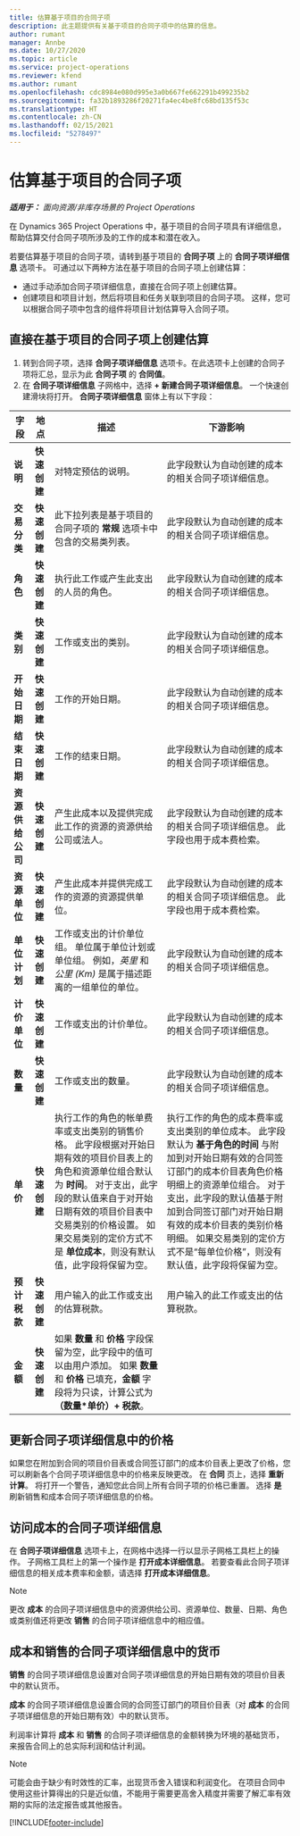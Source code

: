 ```yaml
---
title: 估算基于项目的合同子项
description: 此主题提供有关基于项目的合同子项中的估算的信息。
author: rumant
manager: Annbe
ms.date: 10/27/2020
ms.topic: article
ms.service: project-operations
ms.reviewer: kfend
ms.author: rumant
ms.openlocfilehash: cdc8984e080d995e3a0b667fe662291b499235b2
ms.sourcegitcommit: fa32b1893286f20271fa4ec4be8fc68bd135f53c
ms.translationtype: HT
ms.contentlocale: zh-CN
ms.lasthandoff: 02/15/2021
ms.locfileid: "5278497"
---
```

# <a name="estimate-a-projectbased-contract-line"></a>估算基于项目的合同子项

_**适用于：** 面向资源/非库存场景的 Project Operations_ 

在 Dynamics 365 Project Operations 中，基于项目的合同子项具有详细信息，帮助估算交付合同子项所涉及的工作的成本和潜在收入。

若要估算基于项目的合同子项，请转到基于项目的 **合同子项** 上的 **合同子项详细信息** 选项卡。  可通过以下两种方法在基于项目的合同子项上创建估算：

   - 通过手动添加合同子项详细信息，直接在合同子项上创建估算。
   - 创建项目和项目计划，然后将项目和任务关联到项目的合同子项。 这样，您可以根据合同子项中包含的组件将项目计划估算导入合同子项。

## <a name="create-an-estimate-directly-on-a-projectbased-contract-line"></a>直接在基于项目的合同子项上创建估算

1. 转到合同子项，选择 **合同子项详细信息** 选项卡。在此选项卡上创建的合同子项将汇总，显示为此 **合同子项** 的 **合同值**。 
2. 在 **合同子项详细信息** 子网格中，选择 **+ 新建合同子项详细信息**。 一个快速创建滑块将打开。 **合同子项详细信息** 窗体上有以下字段：

| 字段 | 地点 | 描述 | 下游影响 |
| --- | --- | --- | --- |
| **说明** | **快速创建** | 对特定预估的说明。 | 此字段默认为自动创建的成本的相关合同子项详细信息。 |
| **交易分类** | **快速创建** | 此下拉列表是基于项目的合同子项的 **常规** 选项卡中包含的交易类列表。 | 此字段默认为自动创建的成本的相关合同子项详细信息。 |
| **角色** | **快速创建** | 执行此工作或产生此支出的人员的角色。 | 此字段默认为自动创建的成本的相关合同子项详细信息。 |
| **类别** | **快速创建** | 工作或支出的类别。 | 此字段默认为自动创建的成本的相关合同子项详细信息。 |
| **开始日期** | **快速创建** | 工作的开始日期。 | 此字段默认为自动创建的成本的相关合同子项详细信息。 |
| **结束日期** | **快速创建** | 工作的结束日期。 | 此字段默认为自动创建的成本的相关合同子项详细信息。 |
| **资源供给公司** | **快速创建** | 产生此成本以及提供完成此工作的资源的资源供给公司或法人。 | 此字段默认为自动创建的成本的相关合同子项详细信息。 此字段也用于成本费检索。 |
| **资源单位** | **快速创建** | 产生此成本并提供完成工作的资源的资源提供单位。 | 此字段默认为自动创建的成本的相关合同子项详细信息。 此字段也用于成本费检索。 |
| **单位计划** | **快速创建** | 工作或支出的计价单位组。 单位属于单位计划或单位组。 例如，*英里* 和 *公里 (Km)* 是属于描述距离的一组单位的单位。 | 此字段默认为自动创建的成本的相关合同子项详细信息。 |
| **计价单位** | **快速创建** | 工作或支出的计价单位。 | 此字段默认为自动创建的成本的相关合同子项详细信息。 |
| **数量** | **快速创建** | 工作或支出的数量。 | 此字段默认为自动创建的成本的相关合同子项详细信息。 |
| **单价** | **快速创建** | 执行工作的角色的帐单费率或支出类别的销售价格。 此字段根据对开始日期有效的项目价目表上的角色和资源单位组合默认为 **时间**。 对于支出，此字段的默认值来自于对开始日期有效的项目价目表中交易类别的价格设置。 如果交易类别的定价方式不是 **单位成本**，则没有默认值，此字段将保留为空。 | 执行工作的角色的成本费率或支出类别的单位成本。 此字段默认为 **基于角色的时间** 与附加到对开始日期有效的合同签订部门的成本价目表角色价格明细上的资源单位组合。 对于支出，此字段的默认值基于附加到合同签订部门对开始日期有效的成本价目表的类别价格明细。 如果交易类别的定价方式不是“每单位价格”，则没有默认值，此字段将保留为空。 |
| **预计税款** | **快速创建** | 用户输入的此工作或支出的估算税款。 | 用户输入的此工作或支出的估算税款。 |
| **金额** | **快速创建** | 如果 **数量** 和 **价格** 字段保留为空，此字段中的值可以由用户添加。 如果 **数量** 和 **价格** 已填充，**金额** 字段将为只读，计算公式为 **（数量\*单价）+ 税款**。 | &nbsp; |

## <a name="update-prices-on-contract-line-details"></a>更新合同子项详细信息中的价格

如果您在附加到合同的项目价目表或合同签订部门的成本价目表上更改了价格，您可以刷新各个合同子项详细信息中的价格来反映更改。 在 **合同** 页上，选择 **重新计算**。 将打开一个警告，通知您此合同上所有合同子项的价格已重置。 选择 **是** 刷新销售和成本合同子项详细信息的价格。

## <a name="access-contract-line-details-for-cost"></a>访问成本的合同子项详细信息

在 **合同子项详细信息** 选项卡上，在网格中选择一行以显示子网格工具栏上的操作。 子网格工具栏上的第一个操作是 **打开成本详细信息**。 若要查看此合同子项详细信息的相关成本费率和金额，请选择 **打开成本详细信息**。 

> [!NOTE]
> 更改 **成本** 的合同子项详细信息中的资源供给公司、资源单位、数量、日期、角色或类别值还将更改 **销售** 的合同子项详细信息中的相应值。

## <a name="currency-on-contract-line-details-for-cost-and-sales"></a>成本和销售的合同子项详细信息中的货币

**销售** 的合同子项详细信息设置对合同子项详细信息的开始日期有效的项目价目表中的默认货币。

**成本** 的合同子项详细信息设置合同的合同签订部门的项目价目表（对 **成本** 的合同子项详细信息的开始日期有效）中的默认货币。

利润率计算将 **成本** 和 **销售** 的合同子项详细信息的金额转换为环境的基础货币，来报告合同上的总实际利润和估计利润。

> [!NOTE]
> 可能会由于缺少有时效性的汇率，出现货币舍入错误和利润变化。 在项目合同中使用这些计算得出的只是近似值，不能用于需要更高舍入精度并需要了解汇率有效期的实际的法定报告或其他报告。


[!INCLUDE[footer-include](../includes/footer-banner.md)]